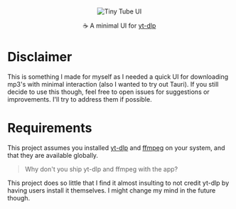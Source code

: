 <br/>
<p align="center">
	<picture>
		<img src="https://pouch.jumpshare.com/preview/6FHkeOASXhUPqkCWIIe3-TDklvy7A3uRBK_GNZf-rZ7K8KuWYmudsm2DmWTSrA90dnrE4-pFQdY1KCidrNFP2xA1jQB_zmxltR5bgJ1-nls" alt="Tiny Tube UI">
	</picture>
</p>

<p align="center">
	☕️ A minimal UI for <a href="https://github.com/yt-dlp/yt-dlp">yt-dlp</a>
</p>

# Disclaimer

This is something I made for myself as I needed a quick UI for downloading mp3's with minimal interaction (also I wanted to try out Tauri). If you still decide to use this though, feel free to open issues for suggestions or improvements. I'll try to address them if possible.

# Requirements

This project assumes you installed [yt-dlp](https://github.com/yt-dlp/yt-dlp) and [ffmpeg](https://ffmpeg.org/) on your system, and that they are available globally.

> Why don't you ship yt-dlp and ffmpeg with the app?

This project does so little that I find it almost insulting to not credit yt-dlp by having users install it themselves. I might change my mind in the future though.
